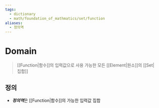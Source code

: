 ```yaml
---
tags:
  - dictionary
  - math/foundation_of_mathmatics/set/function
aliases:
  - 정의역
---
```

# Domain
> [[Function|함수]]의 입력값으로 사용 가능한 모든 [[Element|원소]]의 [[Set|집합]]
## 정의 
+ ***정의역***은 [[Function|함수]]의 가능한 입력값 집합 